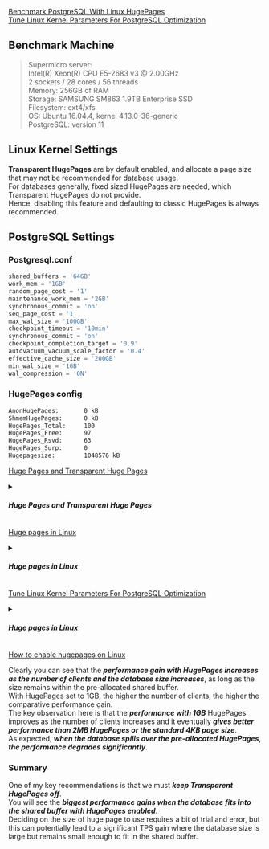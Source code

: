 [Benchmark PostgreSQL With Linux HugePages](https://www.percona.com/blog/benchmark-postgresql-with-linux-hugepages/)   
[Tune Linux Kernel Parameters For PostgreSQL Optimization](https://www.percona.com/blog/tune-linux-kernel-parameters-for-postgresql-optimization/)

## Benchmark Machine
> Supermicro server:  
> Intel(R) Xeon(R) CPU E5-2683 v3 @ 2.00GHz  
> 2 sockets / 28 cores / 56 threads  
> Memory: 256GB of RAM  
> Storage: SAMSUNG  SM863 1.9TB Enterprise SSD  
> Filesystem: ext4/xfs  
> OS: Ubuntu 16.04.4, kernel 4.13.0-36-generic  
> PostgreSQL: version 11  

## Linux Kernel Settings
**Transparent HugePages** are by default enabled, and allocate a page size that may not be recommended for database usage.   
For databases generally, fixed sized HugePages are needed, which Transparent HugePages do not provide.   
Hence, disabling this feature and defaulting to classic HugePages is always recommended.

## PostgreSQL Settings
### Postgresql.conf
```sql
shared_buffers = '64GB'
work_mem = '1GB'
random_page_cost = '1' 
maintenance_work_mem = '2GB'
synchronous_commit = 'on'
seq_page_cost = '1' 
max_wal_size = '100GB'
checkpoint_timeout = '10min'
synchronous_commit = 'on'
checkpoint_completion_target = '0.9'
autovacuum_vacuum_scale_factor = '0.4'
effective_cache_size = '200GB'
min_wal_size = '1GB'
wal_compression = 'ON'
```
### HugePages config
```bash
AnonHugePages:       0 kB
ShmemHugePages:      0 kB
HugePages_Total:     100
HugePages_Free:      97
HugePages_Rsvd:      63
HugePages_Surp:      0
Hugepagesize:        1048576 kB
```

[Huge Pages and Transparent Huge Pages](https://docs.redhat.com/en/documentation/red_hat_enterprise_linux/6/html/performance_tuning_guide/s-memory-transhuge#s-memory-configure_hugepages)
<details><summary><h5>Huge Pages and Transparent Huge Pages</h5></summary>
  
There are two ways to enable the system to manage large amounts of memory:
- Increase the number of page table entries in the hardware memory management unit
- Increase the page size
  
**Modern processor only supports hundreds or thousands of page table entries.**

Additionally, hardware and memory management algorithms that ***work well with thousands of pages (megabytes of memory)   
may have difficulty performing well with millions (or even billions) of pages***.   
This results in performance issues: when an application needs to use more memory pages than the memory management unit supports,   
the system ***falls back to slower, software-based memory management***, which causes the entire system to run more slowly.

</details>

[Huge pages in Linux](https://kerneltalks.com/services/what-is-huge-pages-in-linux/)

<details><summary><h5>Huge pages in Linux</h5></summary>

During system boot, you reserve your memory portion with huge pages for your application.    
This memory portion i.e. these memory occupied by huge pages is ***never swapped out of memory***.    
It will stick there ***until you change your configuration***.    
This increases application performance to a great extent like Oracle database with pretty large memory requirements.

In virtual memory management, the kernel maintains a table in which it has a ***mapping of the virtual memory address to a physical address***.    
For every page transaction, the kernel needs to load related mapping.    
If you have small size pages then you need to load more numbers of pages resulting kernel to load more mapping tables.    
This decreases performance.

### configure huge pages
Run below command to check current huge pages details
```bash
root@kerneltalks # grep Huge /proc/meminfo
AnonHugePages:         0 kB
HugePages_Total:       0
HugePages_Free:        0
HugePages_Rsvd:        0
HugePages_Surp:        0
Hugepagesize:       2048 kB
```

Run below script to get how much huge pages your system needs currently. The script is from Oracle and can be found.
```bash
#!/bin/bash
#
# hugepages_settings.sh
#
# Linux bash script to compute values for the
# recommended HugePages/HugeTLB configuration
#
# Note: This script does calculation for all shared memory
# segments available when the script is run, no matter it
# is an Oracle RDBMS shared memory segment or not.
# Check for the kernel version
KERN=`uname -r | awk -F. '{ printf("%d.%d\n",$1,$2); }'`
# Find out the HugePage size
HPG_SZ=`grep Hugepagesize /proc/meminfo | awk {'print $2'}`
# Start from 1 pages to be on the safe side and guarantee 1 free HugePage
NUM_PG=1
# Cumulative number of pages required to handle the running shared memory segments
for SEG_BYTES in `ipcs -m | awk {'print $5'} | grep "[0-9][0-9]*"`
do
   MIN_PG=`echo "$SEG_BYTES/($HPG_SZ*1024)" | bc -q`
   if [ $MIN_PG -gt 0 ]; then
      NUM_PG=`echo "$NUM_PG+$MIN_PG+1" | bc -q`
   fi
done
# Finish with results
case $KERN in
   '2.4') HUGETLB_POOL=`echo "$NUM_PG*$HPG_SZ/1024" | bc -q`;
          echo "Recommended setting: vm.hugetlb_pool = $HUGETLB_POOL" ;;
   '2.6' | '3.8' | '3.10' | '4.1' | '6.5' ) echo "Recommended setting: vm.nr_hugepages = $NUM_PG" ;;
    *) echo "Unrecognized kernel version $KERN. Exiting." ;;
esac
# End
```
You can save it in /tmp as hugepages_settings.sh and then run it like below :
```bash
# sh /tmp/hugepages_settings.sh
```

### Configure hugepages in kernel
Now last part is to configure the above-stated kernel parameter and reload it. Add below value in /etc/sysctl.conf and reload configuration by issuing sysctl -p command.
```bash
vm.nr_hugepages=126
```
Now, huge pages have been configured in the kernel but to allow your application to use them you need to increase memory limits as well. The new memory limit should be 126 pages x 2 MB each = 252 MB i.e. 258048 KB.

You need to edit below settings in ***/etc/security/limits.conf***
```bash
soft memlock 258048 
hard memlock 258048
```
You might to restart your application to make use of these new huge pages.

### How to disable hugepages
To check the current state of huge pages.
```bash
root@kerneltalks # cat /sys/kernel/mm/transparent_hugepage/enabled
[always] madvise never
```
[always] flag in output shows that hugepages are enabled on system.

> For RedHat based systems file path is /sys/kernel/mm/redhat_transparent_hugepage/enabled

If you want to disable huge pages then add ***transparent_hugepage=never*** at the end of kernel line in ***/etc/grub.conf*** and reboot the system.

</details>

[Tune Linux Kernel Parameters For PostgreSQL Optimization](https://www.percona.com/blog/tune-linux-kernel-parameters-for-postgresql-optimization/)

<details><summary><h5>Huge pages in Linux</h5></summary>

### Huge Pages
You can easily check the huge page settings and utilization on your Linux box using ***cat /proc/meminfo | grep -i huge*** command.
### Script to quantify Huge Pages
```bash
#!/bin/bash
pid=`head -1 $PGDATA/postmaster.pid`
echo "Pid:            $pid"
peak=`grep ^VmPeak /proc/$pid/status | awk '{ print $2 }'`
echo "VmPeak:            $peak kB"
hps=`grep ^Hugepagesize /proc/meminfo | awk '{ print $2 }'`
echo "Hugepagesize:   $hps kB"
hp=$((peak/hps))
echo Set Huge Pages:     $hp
```
The recommended huge pages are 88, therefore you should set the value to 88.
```bash
sysctl -w vm.nr_hugepages= 88
```
Check the huge pages now, you will see no huge page is in use (***HugePages_Free = HugePages_Total***).
```bash
$ cat /proc/meminfo | grep -i huge
AnonHugePages:         0 kB
ShmemHugePages:        0 kB
HugePages_Total:      88
HugePages_Free:       81
HugePages_Rsvd:       64
HugePages_Surp:        0
Hugepagesize:       2048 kB
```
Now you can see that a very few of the huge pages are used. Let’s now try to add some data into the database.
```sql
postgres=# CREATE TABLE foo(a INTEGER);
CREATE TABLE
postgres=# INSERT INTO foo VALUES(generate_Series(1,10000000));
INSERT 0 10000000
```
Let’s see if we are now using more huge pages than before.
```bash
$ cat /proc/meminfo | grep -i huge
AnonHugePages:         0 kB
ShmemHugePages:        0 kB
HugePages_Total:      88
HugePages_Free:       18
HugePages_Rsvd:        1
HugePages_Surp:        0
Hugepagesize:       2048 kB
```
> Note: The sample value for HugePages used here is very low, which is not a normal value for a big production machine. Please assess the required number of pages for your system and set those accordingly depending on your system’s workload and resources.

</details>

[How to enable hugepages on Linux](https://linuxconfig.org/how-to-enable-hugepages-on-linux)
  
Clearly you can see that the ***performance gain with HugePages increases as the number of clients and the database size increases***, as long as the size remains within the pre-allocated shared buffer.   
With HugePages set to 1GB, the higher the number of clients, the higher the comparative performance gain.   
The key observation here is that the ***performance with 1GB*** HugePages improves as the number of clients increases and it eventually ***gives better performance than 2MB HugePages or the standard 4KB page size***.   
As expected, ***when the database spills over the pre-allocated HugePages, the performance degrades significantly***.   

### Summary
One of my key recommendations is that we must ***keep Transparent HugePages off***.    
You will see the ***biggest performance gains when the database fits into the shared buffer with HugePages enabled***.    
Deciding on the size of huge page to use requires a bit of trial and error, but this can potentially lead to a significant TPS gain where the database size is large but remains small enough to fit in the shared buffer.















